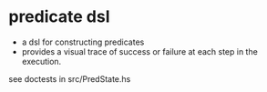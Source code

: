 predicate dsl
=============

* a dsl for constructing predicates 
* provides a visual trace of success or failure at each step in the execution.

see doctests in src/PredState.hs

